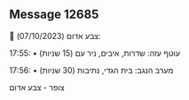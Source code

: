 ## Message 12685

🔴 צבע אדום (07/10/2023):

17:55:
• עוטף עזה: שדרות, איבים, ניר עם (15 שניות)

17:56:
• מערב הנגב: בית הגדי, נתיבות (30 שניות)

צופר - צבע אדום

